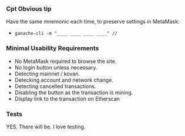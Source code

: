 ### Cpt Obvious tip

Have the same mnemonic each time, to preserve settings in MetaMask:
* `ganache-cli -m "____ ____ ____ ____" //` 

### Minimal Usability Requirements
* No MetaMask required to browse the site.
* No login button unless necessary.
* Detecting mainnet / kovan.
* Detecking account and network change.
* Detecting cancelled transactions.
* Disabling the button as the transaction is mining.
* Display link to the transaction on Etherscan
### Tests

YES. There will be. I love testing.

